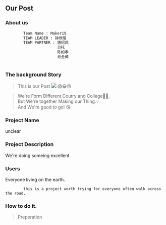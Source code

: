 ## Our Post 
### About us
```python
        Team Name : Maker19 
        TEAM LEADER : 钟欣瑞
        TEAM PARTNER : 唐绍武
                       贝托
                       陈如孝
                       肖金诚
                       
```


### The background Story 
>This is our Post
![](http://a2.qpic.cn/psb?/V13beCG51KYd1k/t9zgvEwbHiGmoz.O9ibYSvf7YjmsstVfGZSykuQjQTU!/b/dMUAAAAAAAAA&ek=1&kp=1&pt=0&bo=HAtABsAP3AgRGWQ!&tl=3&vuin=2536914044&tm=1563591600&sce=60-2-2&rf=viewer_4)
>😱😀😘 
     
>We're Form Different Coutry and College🚩🏁,      
  But We're together Making our Thing.💡    
  And We're good to go! 😘

### Project Name
unclear

### Project Description
We're doing someing excellent

### Users
Everyone living on the earth.
```vim
        this is a project worth trying for everyone often walk across the road.
```

### How to do it.
> Preperation           




        
